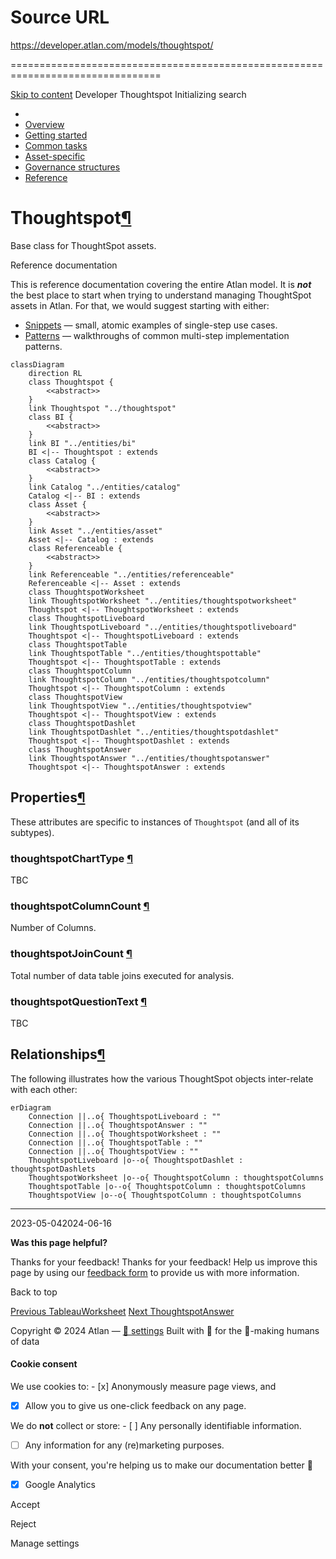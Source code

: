 # Source URL
https://developer.atlan.com/models/thoughtspot/

================================================================================

<!--
canonical: https://developer.atlan.com/models/thoughtspot/
meta-content-security-policy: object-src 'none'; base-uri 'self'; manifest-src 'self'; media-src 'self';
meta-description: Dear Developers
meta-generator: mkdocs-1.6.1, mkdocs-material-9.6.14
meta-og-description: Dear Developers
meta-og-image: https://developer.atlan.com/assets/images/social/models/thoughtspot/index.png
meta-og-image-height: 630
meta-og-image-type: image/png
meta-og-image-width: 1200
meta-og-title: Thoughtspot - Developer
meta-og-type: website
meta-og-url: https://developer.atlan.com/models/thoughtspot/
meta-twitter:card: summary_large_image
meta-twitter:description: Dear Developers
meta-twitter:image: https://developer.atlan.com/assets/images/social/models/thoughtspot/index.png
meta-twitter:title: Thoughtspot - Developer
meta-viewport: width=device-width,initial-scale=1
title: Thoughtspot - Developer
-->

[Skip to content](#thoughtspot) Developer Thoughtspot Initializing search 

* 
* [Overview](../..)
* [Getting started](../../getting-started/)
* [Common tasks](../../snippets/)
* [Asset\-specific](../../patterns/)
* [Governance structures](../../governance/)
* [Reference](../../reference/)

Thoughtspot[¶](#thoughtspot "Permanent link")
=============================================

Base class for ThoughtSpot assets.

Reference documentation

This is reference documentation covering the entire Atlan model. It is ***not*** the best place to start when trying to understand managing ThoughtSpot assets in Atlan. For that, we would suggest starting with either:

* [Snippets](../../snippets/) — small, atomic examples of single\-step use cases.
* [Patterns](../../patterns/) — walkthroughs of common multi\-step implementation patterns.

```
classDiagram
    direction RL
    class Thoughtspot {
        <<abstract>>
    }
    link Thoughtspot "../thoughtspot"
    class BI {
        <<abstract>>
    }
    link BI "../entities/bi"
    BI <|-- Thoughtspot : extends
    class Catalog {
        <<abstract>>
    }
    link Catalog "../entities/catalog"
    Catalog <|-- BI : extends
    class Asset {
        <<abstract>>
    }
    link Asset "../entities/asset"
    Asset <|-- Catalog : extends
    class Referenceable {
        <<abstract>>
    }
    link Referenceable "../entities/referenceable"
    Referenceable <|-- Asset : extends
    class ThoughtspotWorksheet
    link ThoughtspotWorksheet "../entities/thoughtspotworksheet"
    Thoughtspot <|-- ThoughtspotWorksheet : extends
    class ThoughtspotLiveboard
    link ThoughtspotLiveboard "../entities/thoughtspotliveboard"
    Thoughtspot <|-- ThoughtspotLiveboard : extends
    class ThoughtspotTable
    link ThoughtspotTable "../entities/thoughtspottable"
    Thoughtspot <|-- ThoughtspotTable : extends
    class ThoughtspotColumn
    link ThoughtspotColumn "../entities/thoughtspotcolumn"
    Thoughtspot <|-- ThoughtspotColumn : extends
    class ThoughtspotView
    link ThoughtspotView "../entities/thoughtspotview"
    Thoughtspot <|-- ThoughtspotView : extends
    class ThoughtspotDashlet
    link ThoughtspotDashlet "../entities/thoughtspotdashlet"
    Thoughtspot <|-- ThoughtspotDashlet : extends
    class ThoughtspotAnswer
    link ThoughtspotAnswer "../entities/thoughtspotanswer"
    Thoughtspot <|-- ThoughtspotAnswer : extends
```

Properties[¶](#properties "Permanent link")
-------------------------------------------

These attributes are specific to instances of `Thoughtspot` (and all of its subtypes).

### thoughtspotChartType [¶](#thoughtspotcharttype "Permanent link")

TBC

### thoughtspotColumnCount [¶](#thoughtspotcolumncount "Permanent link")

Number of Columns.

### thoughtspotJoinCount [¶](#thoughtspotjoincount "Permanent link")

Total number of data table joins executed for analysis.

### thoughtspotQuestionText [¶](#thoughtspotquestiontext "Permanent link")

TBC

Relationships[¶](#relationships "Permanent link")
-------------------------------------------------

The following illustrates how the various ThoughtSpot objects inter\-relate with each other:

```
erDiagram
    Connection ||..o{ ThoughtspotLiveboard : ""
    Connection ||..o{ ThoughtspotAnswer : ""
    Connection ||..o{ ThoughtspotWorksheet : ""
    Connection ||..o{ ThoughtspotTable : ""
    Connection ||..o{ ThoughtspotView : ""
    ThoughtspotLiveboard |o--o{ ThoughtspotDashlet : thoughtspotDashlets
    ThoughtspotWorksheet |o--o{ ThoughtspotColumn : thoughtspotColumns
    ThoughtspotTable |o--o{ ThoughtspotColumn : thoughtspotColumns
    ThoughtspotView |o--o{ ThoughtspotColumn : thoughtspotColumns
```

---

2023\-05\-042024\-06\-16

**Was this page helpful?**

Thanks for your feedback! Thanks for your feedback! Help us improve this page by using our [feedback form](https://docs.google.com/forms/d/e/1FAIpQLScfoq7vqEn8S4QvN0ehPp0MRy6WYK5x-okJDqD69lHgoPPWtg/viewform?usp=pp_url&entry.1800719315=/models/thoughtspot/) to provide us with more information. 

Back to top

[Previous TableauWorksheet](../entities/tableauworksheet/) [Next ThoughtspotAnswer](../entities/thoughtspotanswer/) 

Copyright © 2024 Atlan — [🍪 settings](#__consent) 
Built with 💙 for the 🤖\-making humans of data 

#### Cookie consent

We use cookies to: - [x] Anonymously measure page views, and
- [x] Allow you to give us one\-click feedback on any page.

 We do **not** collect or store: - [ ] Any personally identifiable information.
- [ ] Any information for any (re)marketing purposes.

 With your consent, you're helping us to make our documentation better 💙

- [x] Google Analytics

Accept

Reject

Manage settings


